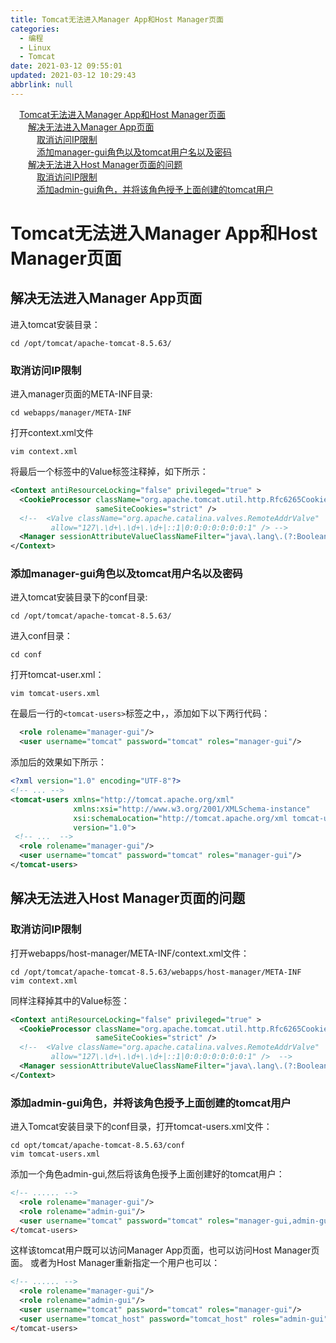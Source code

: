 ```yaml
---
title: Tomcat无法进入Manager App和Host Manager页面
categories: 
  - 编程
  - Linux
  - Tomcat
date: 2021-03-12 09:55:01
updated: 2021-03-12 10:29:43
abbrlink: null
---
```

<div id='my_toc'><a href="/blog/null/#Tomcat无法进入Manager-App和Host-Manager页面" class="header_1">Tomcat无法进入Manager App和Host Manager页面</a>&nbsp;<br><a href="/blog/null/#解决无法进入Manager-App页面" class="header_2">解决无法进入Manager App页面</a>&nbsp;<br><a href="/blog/null/#取消访问IP限制" class="header_3">取消访问IP限制</a>&nbsp;<br><a href="/blog/null/#添加manager-gui角色以及tomcat用户名以及密码" class="header_3">添加manager-gui角色以及tomcat用户名以及密码</a>&nbsp;<br><a href="/blog/null/#解决无法进入Host-Manager页面的问题" class="header_2">解决无法进入Host Manager页面的问题</a>&nbsp;<br><a href="/blog/null/#取消访问IP限制" class="header_3">取消访问IP限制</a>&nbsp;<br><a href="/blog/null/#添加admin-gui角色，并将该角色授予上面创建的tomcat用户" class="header_3">添加admin-gui角色，并将该角色授予上面创建的tomcat用户</a>&nbsp;<br></div>
<style>.header_1{margin-left: 1em;}.header_2{margin-left: 2em;}.header_3{margin-left: 3em;}.header_4{margin-left: 4em;}.header_5{margin-left: 5em;}.header_6{margin-left: 6em;}</style>
<!--more-->
<script>if (navigator.platform.search('arm')==-1){document.getElementById('my_toc').style.display = 'none';}var e,p = document.getElementsByTagName('p');while (p.length>0) {e = p[0];e.parentElement.removeChild(e);}</script>

<!--end-->
# Tomcat无法进入Manager App和Host Manager页面
## 解决无法进入Manager App页面
进入tomcat安装目录：
```shell
cd /opt/tomcat/apache-tomcat-8.5.63/
```
### 取消访问IP限制
进入manager页面的META-INF目录:
```shell
cd webapps/manager/META-INF
```
打开context.xml文件
```shell
vim context.xml
```
将最后一个标签中的Value标签注释掉，如下所示：
```xml
<Context antiResourceLocking="false" privileged="true" >
  <CookieProcessor className="org.apache.tomcat.util.http.Rfc6265CookieProcessor"
                   sameSiteCookies="strict" />
  <!--  <Valve className="org.apache.catalina.valves.RemoteAddrValve"
         allow="127\.\d+\.\d+\.\d+|::1|0:0:0:0:0:0:0:1" /> -->
  <Manager sessionAttributeValueClassNameFilter="java\.lang\.(?:Boolean|Integer|Long|Number|String)|org\.apache\.catalina\.filters\.CsrfPreventionFilter\$LruCache(?:\$1)?|java\.util\.(?:Linked)?HashMap"/>
</Context>
```
### 添加manager-gui角色以及tomcat用户名以及密码
进入tomcat安装目录下的conf目录:
```shell
cd /opt/tomcat/apache-tomcat-8.5.63/
```
进入conf目录：
```shell
cd conf
```
打开tomcat-user.xml：
```shell
vim tomcat-users.xml 
```
在最后一行的`<tomcat-users>`标签之中，，添加如下以下两行代码：
```xml
  <role rolename="manager-gui"/>
  <user username="tomcat" password="tomcat" roles="manager-gui"/>
```
添加后的效果如下所示：
```xml
<?xml version="1.0" encoding="UTF-8"?>
<!-- ... -->
<tomcat-users xmlns="http://tomcat.apache.org/xml"
              xmlns:xsi="http://www.w3.org/2001/XMLSchema-instance"
              xsi:schemaLocation="http://tomcat.apache.org/xml tomcat-users.xsd"
              version="1.0">
 <!-- ...  -->
  <role rolename="manager-gui"/>
  <user username="tomcat" password="tomcat" roles="manager-gui"/>
</tomcat-users>
```
## 解决无法进入Host Manager页面的问题
### 取消访问IP限制
打开webapps/host-manager/META-INF/context.xml文件：
```shell
cd /opt/tomcat/apache-tomcat-8.5.63/webapps/host-manager/META-INF
vim context.xml
```
同样注释掉其中的Value标签：
```xml
<Context antiResourceLocking="false" privileged="true" >
  <CookieProcessor className="org.apache.tomcat.util.http.Rfc6265CookieProcessor"
                   sameSiteCookies="strict" />
  <!--  <Valve className="org.apache.catalina.valves.RemoteAddrValve"
         allow="127\.\d+\.\d+\.\d+|::1|0:0:0:0:0:0:0:1" />  -->
  <Manager sessionAttributeValueClassNameFilter="java\.lang\.(?:Boolean|Integer|Long|Number|String)|org\.apache\.catalina\.filters\.CsrfPreventionFilter\$LruCache(?:\$1)?|java\.util\.(?:Linked)?HashMap"/>
</Context>
```
### 添加admin-gui角色，并将该角色授予上面创建的tomcat用户
进入Tomcat安装目录下的conf目录，打开tomcat-users.xml文件：
```shell
cd opt/tomcat/apache-tomcat-8.5.63/conf
vim tomcat-users.xml
```
添加一个角色admin-gui,然后将该角色授予上面创建好的tomcat用户：
```xml
<!-- ...... -->
  <role rolename="manager-gui"/>
  <role rolename="admin-gui"/>
  <user username="tomcat" password="tomcat" roles="manager-gui,admin-gui"/>
</tomcat-users>
```
这样该tomcat用户既可以访问Manager App页面，也可以访问Host Manager页面。
或者为Host Manager重新指定一个用户也可以：
```xml
<!-- ...... -->
  <role rolename="manager-gui"/>
  <role rolename="admin-gui"/>
  <user username="tomcat" password="tomcat" roles="manager-gui"/>
  <user username="tomcat_host" password="tomcat_host" roles="admin-gui"/>
</tomcat-users>
```
